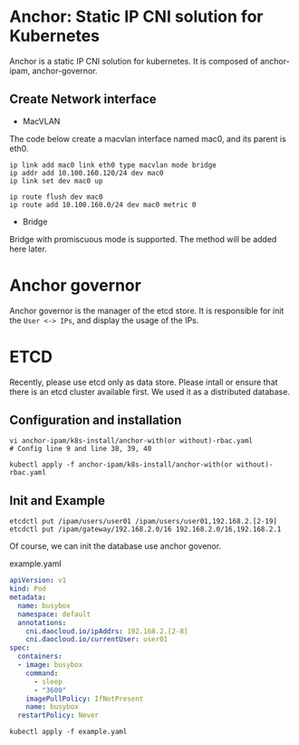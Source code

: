 # Anchor: Static IP CNI solution for Kubernetes

Anchor is a static IP CNI solution for kubernetes. It is composed of anchor-ipam, anchor-governor.

## Create Network interface

* MacVLAN

The code below create a macvlan interface named mac0, and its parent is eth0.

 ```shell
ip link add mac0 link eth0 type macvlan mode bridge
ip addr add 10.100.160.120/24 dev mac0
ip link set dev mac0 up

ip route flush dev mac0
ip route add 10.100.160.0/24 dev mac0 metric 0
```

* Bridge

Bridge with promiscuous mode is supported. The method will be added here later.

# Anchor governor

Anchor governor is the manager of the etcd store. It is responsible for init the `User <-> IPs`, and display the usage of the IPs.

# ETCD

Recently, please use etcd only as data store. Please intall or ensure that there is an etcd cluster available first. We used it as a distributed database.

## Configuration and installation

```
vi anchor-ipam/k8s-install/anchor-with(or without)-rbac.yaml
# Config line 9 and line 38, 39, 40
```

```shell
kubectl apply -f anchor-ipam/k8s-install/anchor-with(or without)-rbac.yaml
```

## Init and Example

```shell
etcdctl put /ipam/users/user01 /ipam/users/user01,192.168.2.[2-19]
etcdctl put /ipam/gateway/192.168.2.0/16 192.168.2.0/16,192.168.2.1
```

Of course, we can init the database use anchor govenor.

example.yaml

```yaml
apiVersion: v1
kind: Pod
metadata:
  name: busybox
  namespace: default
  annotations:
    cni.daocloud.io/ipAddrs: 192.168.2.[2-8]
    cni.daocloud.io/currentUser: user01
spec:
  containers:
  - image: busybox
    command:
      - sleep
      - "3600"
    imagePullPolicy: IfNotPresent
    name: busybox
  restartPolicy: Never
```

```shell
kubectl apply -f example.yaml
```
